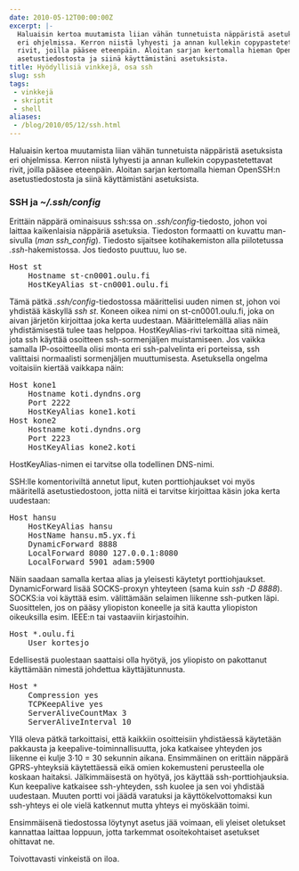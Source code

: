 ```yaml
---
date: 2010-05-12T00:00:00Z
excerpt: |-
  Haluaisin kertoa muutamista liian vähän tunnetuista näppäristä asetuksista
  eri ohjelmissa. Kerron niistä lyhyesti ja annan kullekin copypastetettavat
  rivit, joilla pääsee eteenpäin. Aloitan sarjan kertomalla hieman OpenSSH:n
  asetustiedostosta ja siinä käyttämistäni asetuksista.
title: Hyödyllisiä vinkkejä, osa ssh
slug: ssh
tags:
 - vinkkejä
 - skriptit
 - shell
aliases:
 - /blog/2010/05/12/ssh.html
---
```


Haluaisin kertoa muutamista liian vähän tunnetuista näppäristä asetuksista eri ohjelmissa. Kerron niistä lyhyesti ja annan kullekin copypastetettavat rivit, joilla pääsee eteenpäin. Aloitan sarjan kertomalla hieman OpenSSH:n asetustiedostosta ja siinä käyttämistäni asetuksista.

<!--more-->

### SSH ja *~/.ssh/config* ###

Erittäin näppärä ominaisuus ssh:ssa on *.ssh/config*-tiedosto, johon voi laittaa kaikenlaisia näppäriä asetuksia. Tiedoston formaatti on kuvattu man-sivulla (*man ssh_config*). Tiedosto sijaitsee kotihakemiston alla piilotetussa *.ssh*-hakemistossa. Jos tiedosto puuttuu, luo se.

<pre>
Host st
    Hostname st-cn0001.oulu.fi
    HostKeyAlias st-cn0001.oulu.fi
</pre>

Tämä pätkä *.ssh/config*-tiedostossa määrittelisi uuden nimen st, johon voi yhdistää käskyllä *ssh st*. Koneen oikea nimi on st-cn0001.oulu.fi, joka on aivan järjetön kirjoittaa joka kerta uudestaan. Määrittelemällä alias näin yhdistämisestä tulee taas helppoa. HostKeyAlias-rivi tarkoittaa sitä nimeä, jota ssh käyttää osoitteen ssh-sormenjäljen muistamiseen. Jos vaikka samalla IP-osoitteella olisi monta eri ssh-palvelinta eri porteissa, ssh valittaisi normaalisti sormenjäljen muuttumisesta. Asetuksella ongelma voitaisiin kiertää vaikkapa näin:

<pre>
Host kone1
    Hostname koti.dyndns.org
    Port 2222
    HostKeyAlias kone1.koti
Host kone2
    Hostname koti.dyndns.org
    Port 2223
    HostKeyAlias kone2.koti
</pre>

HostKeyAlias-nimen ei tarvitse olla todellinen DNS-nimi.

SSH:lle komentoriviltä annetut liput, kuten porttiohjaukset voi myös määritellä asetustiedostoon, jotta niitä ei tarvitse kirjoittaa käsin joka kerta uudestaan:

<pre>
Host hansu
    HostKeyAlias hansu
    HostName hansu.m5.yx.fi
    DynamicForward 8888
    LocalForward 8080 127.0.0.1:8080
    LocalForward 5901 adam:5900
</pre>

Näin saadaan samalla kertaa alias ja yleisesti käytetyt porttiohjaukset. DynamicForward lisää SOCKS-proxyn yhteyteen (sama kuin *ssh -D 8888*). SOCKS:ia voi käyttää esim. välittämään selaimen liikenne ssh-putken läpi. Suosittelen, jos on pääsy yliopiston koneelle ja sitä kautta yliopiston oikeuksilla esim. IEEE:n tai vastaaviin kirjastoihin.

<pre>
Host *.oulu.fi
    User kortesjo
</pre>
Edellisestä puolestaan saattaisi olla hyötyä, jos yliopisto on pakottanut käyttämään nimestä johdettua käyttäjätunnusta.

<pre>
Host *
    Compression yes
    TCPKeepAlive yes
    ServerAliveCountMax 3
    ServerAliveInterval 10
</pre>

Yllä oleva pätkä tarkoittaisi, että kaikkiin osoitteisiin yhdistäessä käytetään pakkausta ja keepalive-toiminnallisuutta, joka katkaisee yhteyden jos liikenne ei kulje 3·10&nbsp;=&nbsp;30 sekunnin aikana. Ensimmäinen on erittäin näppärä GPRS-yhteyksiä käytettäessä eikä omien kokemusteni perusteella ole koskaan haitaksi. Jälkimmäisestä on hyötyä, jos käyttää ssh-porttiohjauksia. Kun keepalive katkaisee ssh-yhteyden, ssh kuolee ja sen voi yhdistää uudestaan. Muuten portti voi jäädä varatuksi ja käyttökelvottomaksi kun ssh-yhteys ei ole vielä katkennut mutta yhteys ei myöskään toimi.

Ensimmäisenä tiedostossa löytynyt asetus jää voimaan, eli yleiset oletukset kannattaa laittaa loppuun, jotta tarkemmat osoitekohtaiset asetukset ohittavat ne.

Toivottavasti vinkeistä on iloa.
